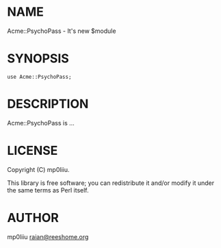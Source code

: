 # NAME

Acme::PsychoPass - It's new $module

# SYNOPSIS

    use Acme::PsychoPass;

# DESCRIPTION

Acme::PsychoPass is ...

# LICENSE

Copyright (C) mp0liiu.

This library is free software; you can redistribute it and/or modify
it under the same terms as Perl itself.

# AUTHOR

mp0liiu <raian@reeshome.org>
